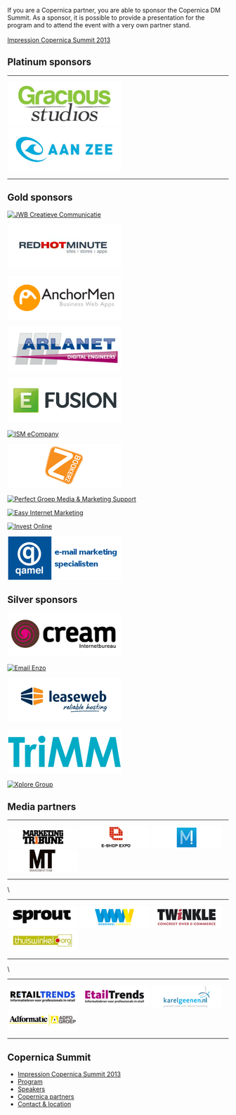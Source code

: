 If you are a Copernica partner, you are able to sponsor the Copernica DM
Summit. As a sponsor, it is possible to provide a presentation for the
program and to attend the event with a very own partner stand. \
\
[Impression Copernica Summit
2013](http://www.copernica.com/de/support/copernica-summit/impression-copernica-summit-2013 "Impression Copernica Summit 2013")

Platinum sponsors
-----------------

  ---------------------------------------------------------------------------------------------------------- -----------------------------------------------------------------------------
  [![Gracious Studios](../images/gracious-large.png)](http://www.graciousstudios.nl "Gracious Studios")   [![Aan Zee](../images/aanzee-large.png)](http://www.aanzee.nl "Aan Zee")
  ---------------------------------------------------------------------------------------------------------- -----------------------------------------------------------------------------

Gold sponsors
-------------

[![JWB Creatieve
Communicatie](../images/jwb-large.png)](http://jwbcom.nl "JWB Creatieve Communicatie")

[![Redhotminute](../images/redhotminute-large.png)](http://www.redhotminute.com "Redhotminute")

[![Anchormen](../images/anchormen-large.png)](http://www.anchormen.nl "Anchormen")

[![Arlanet](../images/arlanet-large.png)](http://www.arlanet.com "Arlanet")

[![eFusion](../images/efusion-large.png)](http://www.efusion.eu "eFusion")

[![ISM
eCompany](../images/ism-large.png)](http://www.ism.nl "ISM eCompany")

[![Bookerz](../images/bookerz-large.png)](http://www.bookerz.nl "Bookerz")

[![Perfect Groep Media & Marketing
Support](../images/perfect-large.png)](http://www.perfectgroep.nl "Perfect Groep Media & Marketing Support")

[![Easy Internet
Marketing](../images/easy-large.png)](http://www.easy.nl "Easy Internet Marketing")

[![Invest
Online](../images/investonline-large.png)](http://www.investonline.nl "Invest Online")

[![Qamel](../images/qamel-large.png)](http://www.qamel.nl/english "Qamel")

Silver sponsors
---------------

[![Cream](../images/cream-large.png)](http://www.cream.nl "Cream")

[![Email
Enzo](../images/emailenzo-large.png)](http://www.emailenzo.com "Email Enzo")

[![Leaseweb](../images/leaseweb-large.png)](http://www.leaseweb.com "Leaseweb")

[![TriMM](../images/trimm-large.png)](http://www.trimm.nl "TriMM")

[![Xplore
Group](../images/xploregroup-large.png)](http://www.xploregroup.be "Xplore Group")

Media partners
--------------

  -------------------------------------------------------------------------------------------------------------------------- ------------------------------------------------------------------------------------------------- ------------------------------------------------------------------------------------------------------------------ --------------------------------------------------------------------------------------------
  [![Marketingtribune](../images/mediapartner-marketingtribune.png)](http://www.marketingtribune.nl "Marketingtribune")   [![E-shop Expo](../images/mediapartner-eshop.png)](http://www.eshopexpo.eu/nl "E-shop Expo")   [![MarketingFacts](../images/mediapartner-marketingfacts.png)](http://www.marketingfacts.nl "MarketingFacts")   [![Management Team](../images/mediapartner-mt.png)](http://www.mt.nl "Management Team")
  -------------------------------------------------------------------------------------------------------------------------- ------------------------------------------------------------------------------------------------- ------------------------------------------------------------------------------------------------------------------ --------------------------------------------------------------------------------------------

\

  ----------------------------------------------------------------------------------- --------------------------------------------------------------------------------------------------------------------- ------------------------------------------------------------------------------------------------------------ -----------------------------------------------------------------------------------------------------------
  [![Sprout](../images/mediapartner-sprout.png)](http://www.sprout.nl/ "Sprout")   [![Webwinkel Vakdagen](../images/mediapartner-wwv.png)](http://www.webwinkelvakdagen.nl/nl "Webwinkel Vakdagen")   [![Twinkle Magazine](../images/mediapartner-twinkle.png)](http://twinklemagazine.nl "Twinkle Magazine")   [![Thuiswinkel.org](../images/mediapartner-thuiswinkel.png)](http://thuiswinkel.org "Thuiswinkel.org")
  ----------------------------------------------------------------------------------- --------------------------------------------------------------------------------------------------------------------- ------------------------------------------------------------------------------------------------------------ -----------------------------------------------------------------------------------------------------------

\

  --------------------------------------------------------------------------------------------------------- ----------------------------------------------------------------------------------------------------- ------------------------------------------------------------------------------------------------ -------------------------------------------------------------------------------------------------
  [![Retailtrends](../images/retailtrends.png)](http://www.retailnews.nl/retailtrends/ "Retailtrends")   [![Etailtrends](../images/etailtrends.png)](http://www.retailnews.nl/etailtrends/ "Etailtrends")   [![Karelgeenen.nl](../images/karel-geenen.png)](http://www.karelgeenen.nl "Karelgeenen.nl")   [![Adformatie Groep](../images/adfo-groep.png)](http://www.adformatie.nl "Adformatie Groep")
  --------------------------------------------------------------------------------------------------------- ----------------------------------------------------------------------------------------------------- ------------------------------------------------------------------------------------------------ -------------------------------------------------------------------------------------------------

Copernica Summit
----------------

-   [Impression Copernica Summit
    2013](http://www.copernica.com/de/support/copernica-summit/impression-copernica-summit-2013 "Copernica Summit impression")
-   [Program](http://www.copernica.com/de/support/copernica-summit/program-copernica-summit "Copernica Summit program")
-   [Speakers](http://www.copernica.com/de/support/copernica-summit/speakers-copernica-summit "Copernica Summit speakers")
-   [Copernica
    partners](http://www.copernica.com/de/support/copernica-summit/copernica-partners "Copernica partners")
-   [Contact &
    location](http://www.copernica.com/de/support/copernica-summit/contact-location "Copernica Summit contact & location")

